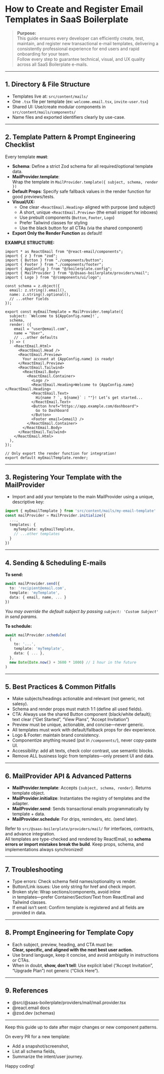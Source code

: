 # How to Create and Register Email Templates in SaaS Boilerplate

> **Purpose:**  
> This guide ensures every developer can efficiently create, test, maintain, and register new transactional e-mail templates, delivering a consistently professional experience for end users and rapid onboarding for your team.  
> Follow every step to guarantee technical, visual, and UX quality across all SaaS Boilerplate e-mails.

---

## 1. Directory & File Structure

- Templates live at: `src/content/mails/`
- One `.tsx` file per template (ex: `welcome.email.tsx`, `invite-user.tsx`)
- Shared UI: Use/create modular components in `src/content/mails/components/`
- Name files and exported identifiers clearly by use-case.

---

## 2. Template Pattern & Prompt Engineering Checklist

Every template **must**:

- **Schema**: Define a strict Zod schema for all required/optional template data.
- **MailProvider.template**:  
  Wrap the template in `MailProvider.template({ subject, schema, render })`
- **Default Props**: Specify safe fallback values in the render function for good previews/tests.
- **Visual/UX:**
  - One clear `<ReactEmail.Heading>` aligned with purpose (and subject)
  - A short, unique `<ReactEmail.Preview>` (the email snippet for inboxes)
  - Use prebuilt components (`Button`, `Footer`, `Logo`)
  - Prefer Tailwind classes for styling
  - Use the black button for all CTAs (via the shared component)
- **Export Only the Render Function** as default!

**EXAMPLE STRUCTURE:**

```tsx
import * as ReactEmail from "@react-email/components";
import { z } from "zod";
import { Button } from "./components/button";
import { Footer } from "./components/footer";
import { AppConfig } from "@/boilerplate.config";
import { MailProvider } from "@/@saas-boilerplate/providers/mail";
import { Logo } from "@/components/ui/logo";

const schema = z.object({
  email: z.string().email(),
  name: z.string().optional(),
  // ...other fields
});

export const myEmailTemplate = MailProvider.template({
  subject: `Welcome to ${AppConfig.name}!`,
  schema,
  render: ({
    email = "user@email.com",
    name = "User",
    // ...other defaults
  }) => (
    <ReactEmail.Html>
      <ReactEmail.Head />
      <ReactEmail.Preview>
        Your account at {AppConfig.name} is ready!
      </ReactEmail.Preview>
      <ReactEmail.Tailwind>
        <ReactEmail.Body>
          <ReactEmail.Container>
            <Logo />
            <ReactEmail.Heading>Welcome to {AppConfig.name}</ReactEmail.Heading>
            <ReactEmail.Text>
              Hi{name ? `, ${name}` : ""}! Let’s get started...
            </ReactEmail.Text>
            <Button href="https://app.example.com/dashboard">
              Go to Dashboard
            </Button>
            <Footer email={email} />
          </ReactEmail.Container>
        </ReactEmail.Body>
      </ReactEmail.Tailwind>
    </ReactEmail.Html>
  ),
});

// Only export the render function for integration!
export default myEmailTemplate.render;
```

---

## 3. Registering Your Template with the MailProvider

- Import and add your template to the main MailProvider using a unique, descriptive key:

```ts
import { myEmailTemplate } from 'src/content/mails/my-email-template'
const mailProvider = MailProvider.initialize({
  ...,
  templates: {
    myTemplate: myEmailTemplate,
    // ...other templates
  }
})
```

---

## 4. Sending & Scheduling E-mails

**To send:**

```ts
await mailProvider.send({
  to: 'recipient@email.com',
  template: 'myTemplate',
  data: { email, name, ... }
})
```

_You may override the default subject by passing `subject: 'Custom Subject'` in send params._

**To schedule:**

```ts
await mailProvider.schedule(
  {
    to: '...',
    template: 'myTemplate',
    data: { ... },
  },
  new Date(Date.now() + 3600 * 1000) // 1 hour in the future
)
```

---

## 5. Best Practices & Common Pitfalls

- Make subjects/headings actionable and relevant (not generic, not salesy).
- Schema and render props must match 1:1 (define all used fields).
- CTA: Always use the shared Button component (black/white default); text clear (“Get Started”, “View Plans”, “Accept Invitation”)
- Preview must be unique, actionable, and concise—never generic.
- All templates must work with default/fallback props for dev experience.
- Logo & Footer: maintain brand consistency.
- Componentize anything reused (put in `/components/`), never copy-paste UI.
- Accessibility: add alt texts, check color contrast, use semantic blocks.
- Remove ALL business logic from templates—only present UI and data.

---

## 6. MailProvider API & Advanced Patterns

- **MailProvider.template**: Accepts `{subject, schema, render}`. Returns template object.
- **MailProvider.initialize**: Instantiates the registry of templates and the adapter.
- **MailProvider.send**: Sends transactional emails programmatically by template + data.
- **MailProvider.schedule**: For drips, reminders, etc. (send later).

Refer to `src/@saas-boilerplate/providers/mail/` for interfaces, contracts, and advance integration.  
All templates are type-checked and rendered by ReactEmail, so **schema errors or import mistakes break the build**. Keep props, schema, and implementations always synchronized!

---

## 7. Troubleshooting

- Type errors: Check schema field names/optionality vs render.
- Button/Link issues: Use only string for href and check import.
- Broken style: Wrap sections/components, avoid inline <div> in templates—prefer Container/Section/Text from ReactEmail and Tailwind classes.
- If email isn’t sent: Confirm template is registered and all fields are provided in data.

---

## 8. Prompt Engineering for Template Copy

- Each subject, preview, heading, and CTA must be:  
  **Clear, specific, and aligned with the next best user action.**
- Use brand language, keep it concise, and avoid ambiguity in instructions or CTAs.
- When in doubt, **show, don’t tell**: Use explicit label (“Accept Invitation”, “Upgrade Plan”) not generic (“Click Here”).

---

## 9. References

- @src/@saas-boilerplate/providers/mail/mail.provider.tsx
- @react.email docs
- @zod.dev (schemas)

---

Keep this guide up to date after major changes or new component patterns.

On every PR for a new template:

- Add a snapshot/screenshot,
- List all schema fields,
- Summarize the intent/user journey.

Happy coding!
